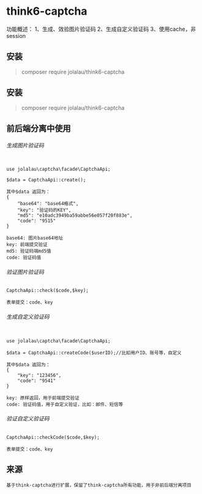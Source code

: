 # think6-captcha

功能概述：
	1、生成、效验图片验证码
	2、生成自定义验证码
	3、使用cache，非session

## 安装
> composer require jolalau/think6-captcha

## 安装
> composer require jolalau/think6-captcha

## 前后端分离中使用

###### 生成图片验证码
```

use jolalau\captcha\facade\CaptchaApi;

$data = CaptchaApi::create();

其中$data 返回为：
{
    "base64": "base64格式",
    "key": "验证码的KEY",
    "md5": "e10adc3949ba59abbe56e057f20f883e",
	"code": "9515"
}
	
base64: 图片base64地址
key: 前端提交验证
md5: 验证码端md5值
code: 验证码值
```

###### 验证图片验证码
```
CaptchaApi::check($code,$key);

表单提交：code、key

```

###### 生成自定义验证码
```

use jolalau\captcha\facade\CaptchaApi;

$data = CaptchaApi::createCode($userID);//比如用户ID、账号等，自定义

其中$data 返回为：
{
    "key": "123456",
	"code": "9541"
}

key: 原样返回，用于前端提交验证
code: 验证码值，用于自定义验证，比如：邮件、短信等
```

###### 验证自定义验证码
```
CaptchaApi::checkCode($code,$key);

表单提交：code、key
```

## 来源
~~~
基于think-captcha进行扩展，保留了think-captcha所有功能，用于非前后端分离项目
~~~
